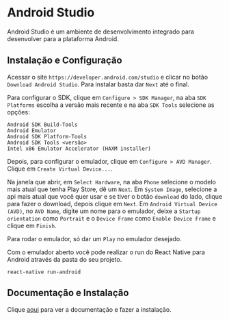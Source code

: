 # Android Studio

Android Studio é um ambiente de desenvolvimento integrado para desenvolver para a plataforma Android.

## Instalação e Configuração

Acessar o site `https://developer.android.com/studio` e clicar no botão `Download Android Studio`. Para instalar basta dar `Next` até o final.  

Para configurar o SDK, clique em `Configure > SDK Manager`, na aba `SDK Platforms` escolha a versão mais recente e na aba `SDK Tools` selecione as opções:  

```
Android SDK Build-Tools
Android Emulator
Android SDK Platform-Tools
Android SDK Tools <versão>
Intel x86 Emulator Accelerator (HAXM installer)
```

Depois, para configurar o emulador, clique em `Configure > AVD Manager`. Clique em `Create Virtual Device...`.  

Na janela que abrir, em `Select Hardware`, na aba `Phone` selecione o modelo mais atual que tenha Play Store, dê um `Next`. Em `System Image`, selecione a api mais atual que você quer usar e se tiver o botão `download` do lado, clique para fazer o download, depois clique em `Next`. Em `Android Virtual Device (AVD)`, no `AVD Name`, digite um nome para o emulador, deixe a `Startup orientation` como `Portrait` e o `Device Frame` como `Enable Device Frame` e clique em `Finish`.  

Para rodar o emulador, só dar um `Play` no emulador desejado.  

Com o emulador aberto você pode realizar o run do React Native para Android através da pasta do seu projeto.  

```
react-native run-android
```

## Documentação e Instalação

Clique [aqui](https://developer.android.com/studio) para ver a documentação e fazer a instalação.